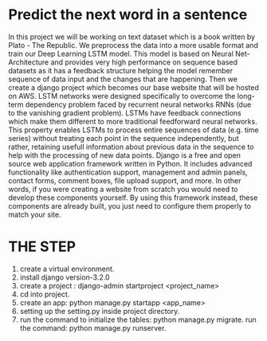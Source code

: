 # Predict the next word in a sentence
In this project we will be working on text dataset which is a book written by Plato - The Republic. We preprocess the data into a more usable format and train our Deep Learning LSTM model. This model is based on Neural Net-Architecture and provides very high performance on sequence based datasets as it has a feedback structure helping the model remember sequence of data input and the changes that are happening. Then we create a django project which becomes our base website that will be hosted on AWS.
LSTM networks were designed specifically to overcome the long-term dependency problem faced by recurrent neural networks RNNs (due to the vanishing gradient problem). LSTMs have feedback connections which make them different to more traditional feedforward neural networks. This property enables LSTMs to process entire sequences of data (e.g. time series) without treating each point in the sequence independently, but rather, retaining usefull information about previous data in the sequence to help with the processing of new data points.
Django is a free and open source web application framework written in Python. It includes advanced functionality like authentication support, management and admin panels, contact forms, comment boxes, file upload support, and more. In other words, if you were creating a website from scratch you would need to develop these components yourself. By using this framework instead, these components are already built, you just need to configure them properly to match your site.

# THE STEP 
1. create a virtual environment.
2. install django version-3.2.0
3. create a project : django-admin startproject <project_name>
4. cd into project.
5. create an app: python manage.py startapp <app_name>
6. setting up the setting.py inside project directory.
7. run the command to initialize the tables: python manage.py migrate.
run the command: python manage.py runserver.







